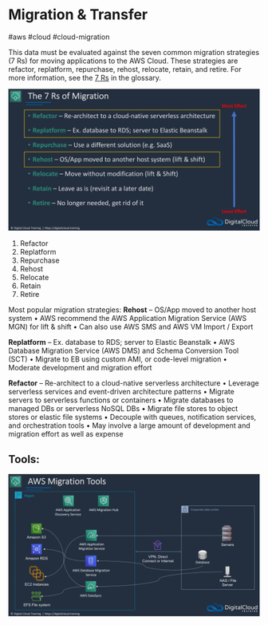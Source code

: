 # Migration & Transfer
#aws #cloud #cloud-migration 

This data must be evaluated against the seven common migration strategies (7 Rs) for moving applications to the AWS Cloud. These strategies are refactor, replatform, repurchase, rehost, relocate, retain, and retire. For more information, see the [7 Rs](https://docs.aws.amazon.com/prescriptive-guidance/latest/migration-retiring-applications/apg-gloss.html#gloss-mig-7rs-terms) in the glossary.

![](Attachments/Pasted%20image%2020230304231648.png)
1. Refactor
2. Replatform
3. Repurchase
4. Rehost
5. Relocate
6. Retain
7. Retire

Most popular migration strategies: 
**Rehost** – OS/App moved to another host system
	• AWS recommend the AWS Application Migration Service (AWS MGN) for lift & shift
	• Can also use AWS SMS and AWS VM Import / Export

**Replatform** – Ex. database to RDS; server to Elastic Beanstalk
	• AWS Database Migration Service (AWS DMS) and Schema 	Conversion Tool (SCT)
	• Migrate to EB using custom AMI, or code-level migration
	• Moderate development and migration effort

**Refactor** – Re-architect to a cloud-native serverless architecture
	• Leverage serverless services and event-driven architecture patterns
	• Migrate servers to serverless functions or containers
	• Migrate databases to managed DBs or serverless NoSQL DBs
	• Migrate file stores to object stores or elastic file systems
	• Decouple with queues, notification services, and orchestration tools
	• May involve a large amount of development and migration effort as well as expense

## Tools:

![](Attachments/Pasted%20image%2020230304230726.png)